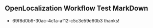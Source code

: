 ## OpenLocalization Workflow Test MarkDown
* 69f8d0b9-30ac-4c1a-af12-c5c3e59e60b3 thanks!

<!--HONumber=Sep16_HO1-->


